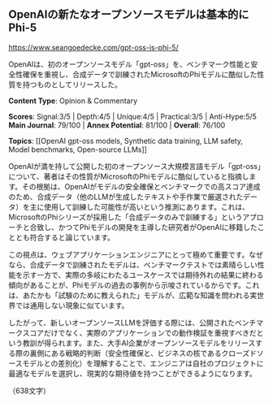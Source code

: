 ## OpenAIの新たなオープンソースモデルは基本的にPhi-5

https://www.seangoedecke.com/gpt-oss-is-phi-5/

OpenAIは、初のオープンソースモデル「gpt-oss」を、ベンチマーク性能と安全性確保を重視し、合成データで訓練されたMicrosoftのPhiモデルに酷似した性質を持つものとしてリリースした。

**Content Type**: Opinion & Commentary

**Scores**: Signal:3/5 | Depth:4/5 | Unique:4/5 | Practical:3/5 | Anti-Hype:5/5
**Main Journal**: 79/100 | **Annex Potential**: 81/100 | **Overall**: 76/100

**Topics**: [[OpenAI gpt-oss models, Synthetic data training, LLM safety, Model benchmarks, Open-source LLMs]]

OpenAIが満を持して公開した初のオープンソース大規模言語モデル「gpt-oss」について、著者はその性質がMicrosoftのPhiモデルに酷似していると指摘します。その根拠は、OpenAIがモデルの安全確保とベンチマークでの高スコア達成のため、合成データ（他のLLMが生成したテキストや手作業で厳選されたデータ）を主に使用して訓練した可能性が高いという推測にあります。これは、MicrosoftのPhiシリーズが採用した「合成データのみで訓練する」というアプローチと合致し、かつてPhiモデルの開発を主導した研究者がOpenAIに移籍したこととも符合すると論じています。

この視点は、ウェブアプリケーションエンジニアにとって極めて重要です。なぜなら、合成データで訓練されたモデルは、ベンチマークテストでは素晴らしい性能を示す一方で、実際の多岐にわたるユースケースでは期待外れの結果に終わる傾向があることが、Phiモデルの過去の事例から示唆されているからです。これは、あたかも「試験のために教えられた」モデルが、広範な知識を問われる実世界では通用しない現象に似ています。

したがって、新しいオープンソースLLMを評価する際には、公開されたベンチマークスコアだけでなく、実際のアプリケーションでの動作検証を重視すべきだという教訓が得られます。また、大手AI企業がオープンソースモデルをリリースする際の裏側にある戦略的判断（安全性確保と、ビジネスの核であるクローズドソースモデルとの差別化）を理解することで、エンジニアは自社のプロジェクトに最適なモデルを選択し、現実的な期待値を持つことができるようになります。

（638文字）